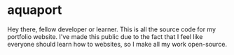 # aquaport

Hey there, fellow developer or learner. This is all the source code for my portfolio website. I've made this public due to the fact that I feel like everyone should learn how to websites, so I make all my work open-source. 
